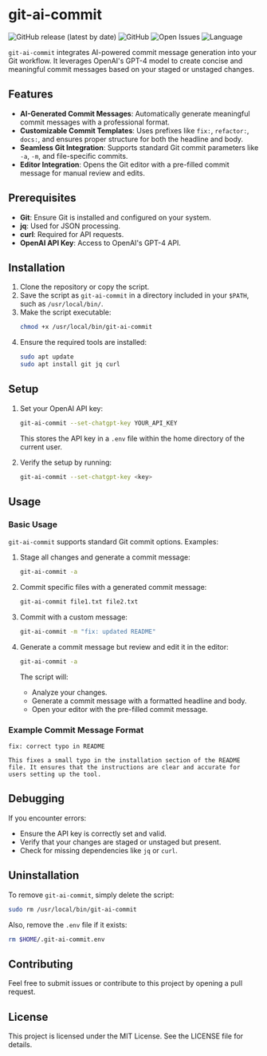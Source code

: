 # git-ai-commit

![GitHub release (latest by date)](https://img.shields.io/github/v/release/dehenne/git-ai-commit)
![GitHub](https://img.shields.io/github/license/dehenne/git-ai-commit)
![Open Issues](https://img.shields.io/github/issues/dehenne/git-ai-commit)
![Language](https://img.shields.io/github/languages/top/dehenne/git-ai-commit)

`git-ai-commit` integrates AI-powered commit message generation into your Git workflow. 
It leverages OpenAI's GPT-4 model to create concise and meaningful commit messages based on your staged or unstaged changes.

## Features
- **AI-Generated Commit Messages**: Automatically generate meaningful commit messages with a professional format.
- **Customizable Commit Templates**: Uses prefixes like `fix:`, `refactor:`, `docs:`, and ensures proper structure for both the headline and body.
- **Seamless Git Integration**: Supports standard Git commit parameters like `-a`, `-m`, and file-specific commits.
- **Editor Integration**: Opens the Git editor with a pre-filled commit message for manual review and edits.

## Prerequisites
- **Git**: Ensure Git is installed and configured on your system.
- **jq**: Used for JSON processing.
- **curl**: Required for API requests.
- **OpenAI API Key**: Access to OpenAI's GPT-4 API.

## Installation

1. Clone the repository or copy the script.
2. Save the script as `git-ai-commit` in a directory included in your `$PATH`, such as `/usr/local/bin/`.
3. Make the script executable:
   ```bash
   chmod +x /usr/local/bin/git-ai-commit
   ```
4. Ensure the required tools are installed:
   ```bash
   sudo apt update
   sudo apt install git jq curl
   ```

## Setup

1. Set your OpenAI API key:
   ```bash
   git-ai-commit --set-chatgpt-key YOUR_API_KEY
   ```
   This stores the API key in a `.env` file within the home directory of the current user.

2. Verify the setup by running:
   ```bash
   git-ai-commit --set-chatgpt-key <key>
   ```

## Usage

### Basic Usage

`git-ai-commit` supports standard Git commit options. Examples:

1. Stage all changes and generate a commit message:
   ```bash
   git-ai-commit -a
   ```

2. Commit specific files with a generated commit message:
   ```bash
   git-ai-commit file1.txt file2.txt
   ```

3. Commit with a custom message:
   ```bash
   git-ai-commit -m "fix: updated README"
   ```

4. Generate a commit message but review and edit it in the editor:
   ```bash
   git-ai-commit -a
   ```
   The script will:
   - Analyze your changes.
   - Generate a commit message with a formatted headline and body.
   - Open your editor with the pre-filled commit message.

### Example Commit Message Format

```
fix: correct typo in README

This fixes a small typo in the installation section of the README file. It ensures that the instructions are clear and accurate for users setting up the tool.
```

## Debugging

If you encounter errors:
- Ensure the API key is correctly set and valid.
- Verify that your changes are staged or unstaged but present.
- Check for missing dependencies like `jq` or `curl`.

## Uninstallation

To remove `git-ai-commit`, simply delete the script:
```bash
sudo rm /usr/local/bin/git-ai-commit
```
Also, remove the `.env` file if it exists:
```bash
rm $HOME/.git-ai-commit.env
```

## Contributing
Feel free to submit issues or contribute to this project by opening a pull request.

## License
This project is licensed under the MIT License. See the LICENSE file for details.


